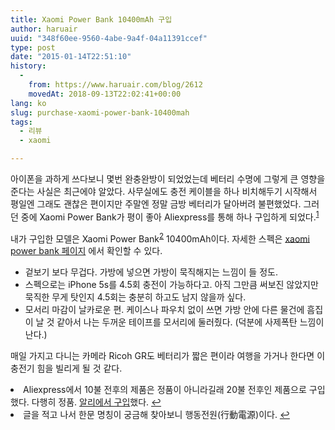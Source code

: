 ```yaml
---
title: Xaomi Power Bank 10400mAh 구입
author: haruair
uuid: "348f60ee-9560-4abe-9a4f-04a11391ccef"
type: post
date: "2015-01-14T22:51:10"
history:
  - 
    from: https://www.haruair.com/blog/2612
    movedAt: 2018-09-13T22:02:41+00:00
lang: ko
slug: purchase-xaomi-power-bank-10400mah
tags:
  - 리뷰
  - xaomi

---
```

아이폰을 과하게 쓰다보니 몇번 완충완방이 되었었는데 베터리 수명에 그렇게 큰 영향을 준다는 사실은 최근에야 알았다. 사무실에도 충전 케이블을 하나 비치해두기 시작해서 평일엔 그래도 괜찮은 편이지만 주말엔 정말 금방 베터리가 달아버려 불편했었다. 그러던 중에 Xaomi Power Bank가 평이 좋아 Aliexpress를 통해 하나 구입하게 되었다.<sup id="fnref-2612-1"><a href="#fn-2612-1" rel="footnote">1</a></sup>

내가 구입한 모델은 Xaomi Power Bank<sup id="fnref-2612-2"><a href="#fn-2612-2" rel="footnote">2</a></sup> 10400mAh이다. 자세한 스펙은 [xaomi power bank 페이지][1] 에서 확인할 수 있다.

  * 겉보기 보다 무겁다. 가방에 넣으면 가방이 묵직해지는 느낌이 들 정도.
  * 스펙으로는 iPhone 5s를 4.5회 충전이 가능하다고. 아직 그만큼 써보진 않았지만 묵직한 무게 탓인지 4.5회는 충분히 하고도 남지 않을까 싶다.
  * 모서리 마감이 날카로운 편. 케이스나 파우치 없이 쓰면 가방 안에 다른 물건에 흠집이 날 것 같아서 나는 두꺼운 테이프를 모서리에 둘러줬다. (덕분에 사제폭탄 느낌이 난다.)

매일 가지고 다니는 카메라 Ricoh GR도 베터리가 짧은 편이라 여행을 가거나 한다면 이 충전기 힘을 빌리게 될 것 같다.

<li id="fn-2612-1">
  Aliexpress에서 10불 전후의 제품은 정품이 아니라길래 20불 전후인 제품으로 구입했다. 다행히 정품. <a href="http://www.aliexpress.com/store/product/100-gurantee-Original-Xiaomi-Power-Bank-10400mAh-with-Free-Soft-Silicone-Protective-Back-Cover-Case-Skin/610153_32319878699.html?aff_platform=aaf&sk=aUb6AuBE6%3A&cpt=1434756206403&aff_trace_key=33394769603826327">알리에서 구입</a>했다.&#160;<a href="#fnref-2612-1" rev="footnote">&#8617;</a>
</li>
<li id="fn-2612-2">
  글을 적고 나서 한문 명칭이 궁금해 찾아보니 행동전원(行動電源)이다.&#160;<a href="#fnref-2612-2" rev="footnote">&#8617;</a> </fn></footnotes>

 [1]: http://www.mi.com/en/mipowerbank10400/
